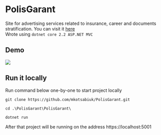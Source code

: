 # PolisGarant

Site for advertising services related to insurance, career and documents stratification. You can visit it [here](https://polisgarant.azurewebsites.net/)   
Wrote using `dotnet core 2.2 ASP.NET MVC`

## Demo
![](PolisGarant/wwwroot/img/polisgarant.gif)

## Run it locally

Run command below one-by-one to start project locally

`git clone https://github.com/mkotsabiuk/PolisGarant.git`  

`cd .\PolisGarant\PolisGarant\`  

`dotnet run`

After that project will be running on the address https://localhost:5001 
